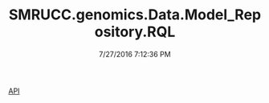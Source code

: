 ﻿---
title: SMRUCC.genomics.Data.Model_Repository.RQL
date: 7/27/2016 7:12:36 PM
---

[API](T-SMRUCC.genomics.Data.Model_Repository.RQL.API.html)
